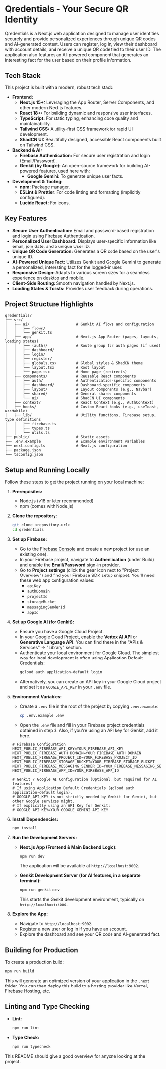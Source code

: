 # Qredentials - Your Secure QR Identity

Qredentials is a Next.js web application designed to manage user identities securely and provide personalized experiences through unique QR codes and AI-generated content. Users can register, log in, view their dashboard with account details, and receive a unique QR code tied to their user ID. The application also features an AI-powered component that generates an interesting fact for the user based on their profile information.

## Tech Stack

This project is built with a modern, robust tech stack:

*   **Frontend:**
    *   **Next.js 15+:** Leveraging the App Router, Server Components, and other modern Next.js features.
    *   **React 18+:** For building dynamic and responsive user interfaces.
    *   **TypeScript:** For static typing, enhancing code quality and maintainability.
    *   **Tailwind CSS:** A utility-first CSS framework for rapid UI development.
    *   **ShadCN UI:** Beautifully designed, accessible React components built on Tailwind CSS.
*   **Backend & AI:**
    *   **Firebase Authentication:** For secure user registration and login (Email/Password).
    *   **Genkit (by Google):** An open-source framework for building AI-powered features, used here with:
        *   **Google Gemini:** To generate unique user facts.
*   **Development & Tooling:**
    *   **npm:** Package manager.
    *   **ESLint & Prettier:** For code linting and formatting (implicitly configured).
    *   **Lucide React:** For icons.

## Key Features

*   **Secure User Authentication:** Email and password-based registration and login using Firebase Authentication.
*   **Personalized User Dashboard:** Displays user-specific information like email, join date, and a unique User ID.
*   **Unique QR Code Generation:** Generates a QR code based on the user's unique ID.
*   **AI-Powered Unique Fact:** Utilizes Genkit and Google Gemini to generate a personalized, interesting fact for the logged-in user.
*   **Responsive Design:** Adapts to various screen sizes for a seamless experience on desktop and mobile.
*   **Client-Side Routing:** Smooth navigation handled by Next.js.
*   **Loading States & Toasts:** Provides user feedback during operations.

## Project Structure Highlights

```
qredentials/
├── src/
│   ├── ai/                     # Genkit AI flows and configuration
│   │   ├── flows/
│   │   └── genkit.ts
│   ├── app/                    # Next.js App Router (pages, layouts, loading states)
│   │   ├── (auth)/             # Route group for auth pages (if used)
│   │   ├── dashboard/
│   │   ├── login/
│   │   ├── register/
│   │   ├── globals.css         # Global styles & ShadCN theme
│   │   └── layout.tsx          # Root layout
│   │   └── page.tsx            # Home page (redirects)
│   ├── components/             # Reusable React components
│   │   ├── auth/               # Authentication-specific components
│   │   ├── dashboard/          # Dashboard-specific components
│   │   ├── layout/             # Layout components (e.g., Navbar)
│   │   ├── shared/             # General shared components
│   │   └── ui/                 # ShadCN UI components
│   ├── context/                # React Context (e.g., AuthContext)
│   ├── hooks/                  # Custom React hooks (e.g., useToast, useMobile)
│   ├── lib/                    # Utility functions, Firebase setup, type definitions
│   │   ├── firebase.ts
│   │   ├── types.ts
│   │   └── utils.ts
├── public/                     # Static assets
├── .env.example                # Example environment variables
├── next.config.ts              # Next.js configuration
├── package.json
└── tsconfig.json
```

## Setup and Running Locally

Follow these steps to get the project running on your local machine:

1.  **Prerequisites:**
    *   Node.js (v18 or later recommended)
    *   npm (comes with Node.js)

2.  **Clone the repository:**
    ```bash
    git clone <repository-url>
    cd qredentials
    ```

3.  **Set up Firebase:**
    *   Go to the [Firebase Console](https://console.firebase.google.com/) and create a new project (or use an existing one).
    *   In your Firebase project, navigate to **Authentication** (under Build) and enable the **Email/Password** sign-in provider.
    *   Go to **Project settings** (click the gear icon next to "Project Overview") and find your Firebase SDK setup snippet. You'll need these web app configuration values:
        *   `apiKey`
        *   `authDomain`
        *   `projectId`
        *   `storageBucket`
        *   `messagingSenderId`
        *   `appId`

4.  **Set up Google AI (for Genkit):**
    *   Ensure you have a Google Cloud Project.
    *   In your Google Cloud Project, enable the **Vertex AI API** or **Generative Language API**. You can find these in the "APIs & Services" -> "Library" section.
    *   Authenticate your local environment for Google Cloud. The simplest way for local development is often using Application Default Credentials:
        ```bash
        gcloud auth application-default login
        ```
    *   Alternatively, you can create an API key in your Google Cloud project and set it as `GOOGLE_API_KEY` in your `.env` file.

5.  **Environment Variables:**
    *   Create a `.env` file in the root of the project by copying `.env.example`:
        ```bash
        cp .env.example .env
        ```
    *   Open the `.env` file and fill in your Firebase project credentials obtained in step 3. Also, if you're using an API key for Genkit, add it here.

    ```env
    # Firebase Configuration
    NEXT_PUBLIC_FIREBASE_API_KEY=YOUR_FIREBASE_API_KEY
    NEXT_PUBLIC_FIREBASE_AUTH_DOMAIN=YOUR_FIREBASE_AUTH_DOMAIN
    NEXT_PUBLIC_FIREBASE_PROJECT_ID=YOUR_FIREBASE_PROJECT_ID
    NEXT_PUBLIC_FIREBASE_STORAGE_BUCKET=YOUR_FIREBASE_STORAGE_BUCKET
    NEXT_PUBLIC_FIREBASE_MESSAGING_SENDER_ID=YOUR_FIREBASE_MESSAGING_SENDER_ID
    NEXT_PUBLIC_FIREBASE_APP_ID=YOUR_FIREBASE_APP_ID

    # Genkit / Google AI Configuration (Optional, but required for AI features)
    # If using Application Default Credentials (gcloud auth application-default login),
    # GOOGLE_API_KEY is not strictly needed by Genkit for Gemini, but other Google services might.
    # If explicitly using an API Key for Genkit:
    # GOOGLE_API_KEY=YOUR_GOOGLE_GEMINI_API_KEY
    ```

6.  **Install Dependencies:**
    ```bash
    npm install
    ```

7.  **Run the Development Servers:**
    *   **Next.js App (Frontend & Main Backend Logic):**
        ```bash
        npm run dev
        ```
        The application will be available at `http://localhost:9002`.

    *   **Genkit Development Server (for AI features, in a separate terminal):**
        ```bash
        npm run genkit:dev
        ```
        This starts the Genkit development environment, typically on `http://localhost:4000`.

8.  **Explore the App:**
    *   Navigate to `http://localhost:9002`.
    *   Register a new user or log in if you have an account.
    *   Explore the dashboard and see your QR code and AI-generated fact.

## Building for Production

To create a production build:
```bash
npm run build
```
This will generate an optimized version of your application in the `.next` folder. You can then deploy this build to a hosting provider like Vercel, Firebase Hosting, etc.

## Linting and Type Checking

*   **Lint:**
    ```bash
    npm run lint
    ```
*   **Type Check:**
    ```bash
    npm run typecheck
    ```

This README should give a good overview for anyone looking at the project.
